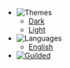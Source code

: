 - ![Themes](https://docs.reguilded.dev/docs/files/NavbarSVGs/Brightness.svg)
  - <a href="#" data-link-title="Dark">Dark</a>
  - <a href="#" data-link-title="Light">Light</a>
- ![Languages](https://docs.reguilded.dev/docs/files/NavbarSVGs/Translate.svg)
  - [English](/)
- [![Guilded](https://docs.reguilded.dev/docs/files/NavbarSVGs/Guilded.svg)](https://guilded.gg/ReGuilded)